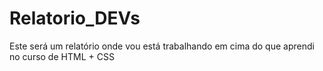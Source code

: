 # Relatorio_DEVs
 Este será um relatório onde vou está trabalhando em cima do que aprendi no curso de HTML + CSS
